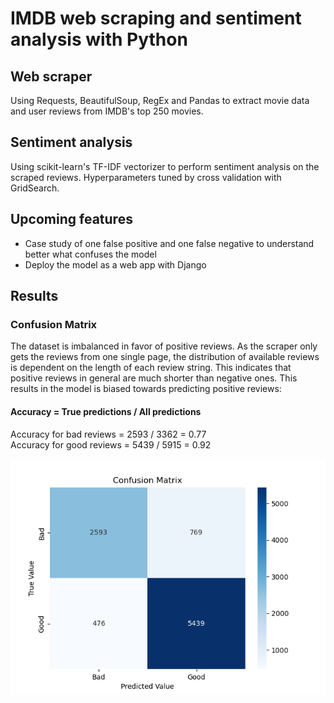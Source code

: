 # IMDB web scraping and sentiment analysis with Python

## Web scraper
Using Requests, BeautifulSoup, RegEx and Pandas to extract movie data and user reviews from IMDB's top 250 movies.

## Sentiment analysis
Using scikit-learn's TF-IDF vectorizer to perform sentiment analysis on the scraped reviews. Hyperparameters tuned by cross validation with GridSearch.

## Upcoming features
<ul> 
    <li> Case study of one false positive and one false negative to understand better what confuses the model </li>
    <li> Deploy the model as a web app with Django </li>
</ul>

## Results

### Confusion Matrix
The dataset is imbalanced in favor of positive reviews. As the scraper only gets the reviews from one single page, the distribution of available reviews is dependent on the length of each review string. This indicates that positive reviews in general are much shorter than negative ones. This results in the model is biased towards predicting positive reviews:

#### Accuracy = True predictions / All predictions
Accuracy for bad reviews = 2593 / 3362 = 0.77 <br>
Accuracy for good reviews = 5439 / 5915 = 0.92

![Confuson Matrix](model/ConfusionMatrix.png "Confusion Matrix")




